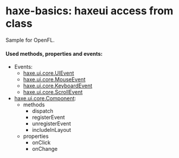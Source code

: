 haxe-basics: haxeui access from class
=========================

Sample for OpenFL.

#### Used methods, properties and events:
* Events:
  * [haxe.ui.core.UIEvent](https://github.com/haxeui/haxeui-core/blob/master/haxe/ui/core/UIEvent.hx)
  * [haxe.ui.core.MouseEvent](https://github.com/haxeui/haxeui-core/blob/master/haxe/ui/core/MouseEvent.hx)
  * [haxe.ui.core.KeyboardEvent](https://github.com/haxeui/haxeui-core/blob/master/haxe/ui/core/KeyboardEvent.hx)
  * [haxe.ui.core.ScrollEvent](https://github.com/haxeui/haxeui-core/blob/master/haxe/ui/core/ScrollEvent.hx)
* [haxe.ui.core.Component](https://github.com/haxeui/haxeui-core/blob/master/haxe/ui/core/Component.hx):
  * methods
    * dispatch
    * registerEvent
    * unregisterEvent
    * includeInLayout
  * properties
    * onClick
    * onChange
